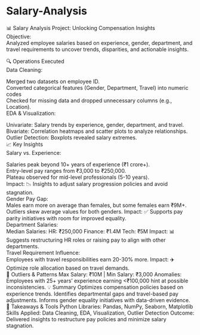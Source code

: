 # Salary-Analysis
📊 Salary Analysis Project: Unlocking Compensation Insights<br>
Objective:<br>
Analyzed employee salaries based on experience, gender, department, and travel requirements to uncover trends, disparities, and actionable insights.<br>

🔍 Operations Executed<br>
Data Cleaning:<br>

Merged two datasets on employee ID.<br>
Converted categorical features (Gender, Department, Travel) into numeric codes<br>
Checked for missing data and dropped unnecessary columns (e.g., Location).<br>
EDA & Visualization:<br>

Univariate: Salary trends by experience, gender, department, and travel.<br>
Bivariate: Correlation heatmaps and scatter plots to analyze relationships.<br>
Outlier Detection: Boxplots revealed salary extremes.<br>
📈 Key Insights<br>
Salary vs. Experience:<br>

Salaries peak beyond 10+ years of experience (₹1 crore+).<br>
Entry-level pay ranges from ₹3,000 to ₹250,000.<br>
Plateau observed for mid-level professionals (5-10 years).<br>
Impact:
📉 Insights to adjust salary progression policies and avoid stagnation.
<br>
Gender Pay Gap:
<br>
Males earn more on average than females, but some females earn ₹9M+.
Outliers skew average values for both genders.
Impact:
✅ Supports pay parity initiatives with room for improved equality.
<br>
Department Salaries:
<br>
Median Salaries:
HR: ₹250,000
Finance: ₹1.4M
Tech: ₹5M
Impact:
📊 Suggests restructuring HR roles or raising pay to align with other departments.
<br>
Travel Requirement Influence:
<br>
Employees with travel responsibilities earn 20-30% more.
Impact:
✈️ Optimize role allocation based on travel demands.
<br>
🧐 Outliers & Patterns
Max Salary: ₹10M | Min Salary: ₹3,000
Anomalies: Employees with 25+ years’ experience earning <₹100,000 hint at possible inconsistencies.
💡 Summary
Optimizes compensation policies based on experience trends.
Identifies departmental gaps and travel-based pay adjustments.
Informs gender equality initiatives with data-driven evidence.<br>
🚀 Takeaways & Tools
Python Libraries: Pandas, NumPy, Seaborn, Matplotlib
Skills Applied: Data Cleaning, EDA, Visualization, Outlier Detection
Outcome: Delivered insights to restructure pay policies and minimize salary stagnation.
